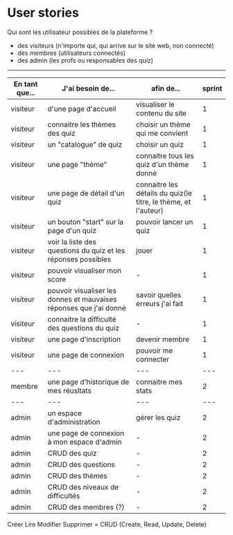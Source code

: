 # User stories 


Qui sont les utilisateur possibles de la plateforme ?

- des visiteurs (n'importe qui, qui arrive sur le site web, non connecté) 
- des membres (utilisateurs connectés)
- des admin (les profs ou responsables des quiz)


-----


|En tant que...| J'ai besoin de...| afin de...  | sprint |
|---|---|---|---|
|visiteur|d'une page d'accueil|visualiser le contenu du site|1|
|visiteur|connaitre les thèmes des quiz| choisir un thème qui me convient|1|
|visiteur|un "catalogue" de quiz| choisir un quiz|1|
|visiteur|une page "thème"|connaitre tous les quiz d'un thème donné|1|
|visiteur|une page de détail d'un quiz|connaitre les détails du quiz(le titre, le thème, et l'auteur)|1|
|visiteur|un bouton "start" sur la page d'un quiz|pouvoir lancer un quiz|1|
|visiteur|voir la liste des questions du quiz et les réponses possibles|jouer|1|
|visiteur|pouvoir visualiser mon score|-|1|
|visiteur|pouvoir visualiser les donnes et mauvaises réponses que j'ai donné|savoir quelles erreurs j'ai fait|1|
|visiteur|connaitre la difficulté des questions du quiz|-|1|
|visiteur|une page d'inscription|devenir membre|1|
|visiteur|une page de connexion|pouvoir me connecter|1|
|---|---|---|---|
|membre|une page d'historique de mes réusltats|connaitre mes stats|2|
|---|---|---|---|
|admin|un espace d'administration|gérer les quiz|2|
|admin|une page de connexion à mon espace d'admin|-|2|
|admin|CRUD des quiz|-|2|
|admin|CRUD des questions|-|2|
|admin|CRUD des thèmes|-|2|
|admin|CRUD des niveaux de difficultés|-|2|
|admin|CRUD des membres (?)|-|2|



Créer
Lire
Modifier
Supprimer
= CRUD (Create, Read, Update, Delete)